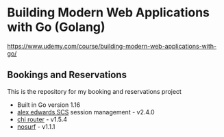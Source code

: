 # Building Modern Web Applications with Go (Golang)

https://www.udemy.com/course/building-modern-web-applications-with-go/

## Bookings and Reservations

This is the repository for my booking and reservations project

- Built in Go version 1.16
- [alex edwards SCS](https://github.com/alexedwards/scs) session management - v2.4.0
- [chi router](https://github.com/go-chi/chi) - v1.5.4
- [nosurf](https://github.com/justinas/nosurf) - v1.1.1
